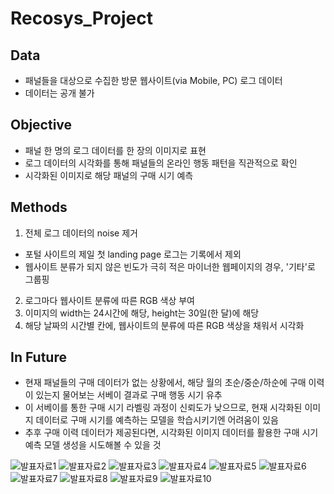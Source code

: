 # Recosys_Project

## Data
* 패널들을 대상으로 수집한 방문 웹사이트(via Mobile, PC) 로그 데이터
* 데이터는 공개 불가

## Objective
* 패널 한 명의 로그 데이터를 한 장의 이미지로 표현
* 로그 데이터의 시각화를 통해 패널들의 온라인 행동 패턴을 직관적으로 확인
* 시각화된 이미지로 해당 패널의 구매 시기 예측

## Methods
1. 전체 로그 데이터의 noise 제거
 * 포털 사이트의 제일 첫 landing page 로그는 기록에서 제외
 * 웹사이트 분류가 되지 않은 빈도가 극히 적은 마이너한 웹페이지의 경우, '기타'로 그룹핑
2. 로그마다 웹사이트 분류에 따른 RGB 색상 부여
2. 이미지의 width는 24시간에 해당, height는 30일(한 달)에 해당
3. 해당 날짜의 시간별 칸에, 웹사이트의 분류에 따른 RGB 색상을 채워서 시각화

## In Future
* 현재 패널들의 구매 데이터가 없는 상황에서, 해당 월의 초순/중순/하순에 구매 이력이 있는지 물어보는 서베이 결과로 구매 행동 시기 유추
* 이 서베이를 통한 구매 시기 라벨링 과정이 신뢰도가 낮으므로, 현재 시각화된 이미지 데이터로 구매 시기를 예측하는 모델을 학습시키기엔 어려움이 있음
* 추후 구매 이력 데이터가 제공된다면, 시각화된 이미지 데이터를 활용한 구매 시기 예측 모델 생성을 시도해볼 수 있을 것

![발표자료1](연구지도-최종발표-조예린_부분1.png)
![발표자료2](연구지도-최종발표-조예린_부분2.png)
![발표자료3](연구지도-최종발표-조예린_부분3.png)
![발표자료4](연구지도-최종발표-조예린_부분4.png)
![발표자료5](연구지도-최종발표-조예린_부분5.png)
![발표자료6](연구지도-최종발표-조예린_부분6.png)
![발표자료7](연구지도-최종발표-조예린_부분7.png)
![발표자료8](연구지도-최종발표-조예린_부분8.png)
![발표자료9](연구지도-최종발표-조예린_부분9.png)
![발표자료10](연구지도-최종발표-조예린_부분10.png)



